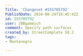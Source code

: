 ```yaml
---
Title: 'Changeset #155705792'
PublishDate: 2024-08-24T16:45:42Z
id: 155705792
user: JBBgameich
comment: Specify path surfaces
created_by: StreetComplete 58.2
tags:
- Montenegro

---
```

